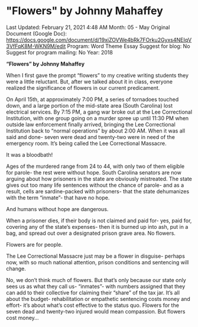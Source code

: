 # "Flowers" by Johnny Mahaffey

Last Updated: February 21, 2021 4:48 AM
Month: 05 - May
Original Document (Google Doc): https://docs.google.com/document/d/19xiZOVWe4bRk7FOrku2Gyxs4NEIqV3VfFqK8M-WKN9M/edit
Program: Word Theme Essay
Suggest for blog: No
Suggest for program mailing: No
Year: 2018

**“Flowers” by Johnny Mahaffey**

When I first gave the prompt “flowers” to my creative writing students they were a little reluctant. But, after we talked about it in class, everyone realized the significance of flowers in our current predicament.

On April 15th, at approximately 7:00 PM, a series of tornadoes touched down, and a large portion of the mid-state area (South Carolina) lost electrical services. By 7:15 PM, a gang war broke out at the Lee Correctional Institution, with one group going on a murder spree up until 11:30 PM when outside law enforcement finally arrived, bringing the Lee Correctional Institution back to “normal operations” by about 2:00 AM. When it was all said and done- seven were dead and twenty-two were in need of the emergency room. It’s being called the Lee Correctional Massacre.

It was a bloodbath!

Ages of the murdered range from 24 to 44, with only two of them eligible for parole- the rest were without hope. South Carolina senators are now arguing about how prisoners in the state are obviously mistreated. The state gives out too many life sentences without the chance of parole- and as a result, cells are sardine-packed with prisoners- that the state dehumanizes with the term “inmate”- that have no hope.

And humans without hope are dangerous.

When a prisoner dies, if their body is not claimed and paid for- yes, paid for, covering any of the state’s expenses- then it is burned up into ash, put in a bag, and spread out over a designated prison grave area. No flowers.

Flowers are for people.

The Lee Correctional Massacre just may be a flower in disguise- perhaps now, with so much national attention, prison conditions and sentencing will change.

No, we don’t think much of flowers. But that’s only because our state only sees us as what they call us- “inmates”- with numbers assigned that they can add to their collective for claiming their “share” of the tax jar. It’s all about the budget- rehabilitation or empathetic sentencing costs money and effort- it’s about what’s cost effective to the status quo. Flowers for the seven dead and twenty-two injured would mean compassion. But flowers cost money…